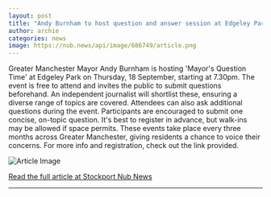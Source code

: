 ```yaml
---
layout: post
title: "Andy Burnham to host question and answer session at Edgeley Park"
author: archie
categories: news
image: https://nub.news/api/image/686749/article.png
---
```

Greater Manchester Mayor Andy Burnham is hosting 'Mayor's Question Time' at Edgeley Park on Thursday, 18 September, starting at 7.30pm. The event is free to attend and invites the public to submit questions beforehand. An independent journalist will shortlist these, ensuring a diverse range of topics are covered. Attendees can also ask additional questions during the event. Participants are encouraged to submit one concise, on-topic question. It's best to register in advance, but walk-ins may be allowed if space permits. These events take place every three months across Greater Manchester, giving residents a chance to voice their concerns. For more info and registration, check out the link provided.

![Article Image](https://nub.news/api/image/686749/article.png)

[Read the full article at Stockport Nub News](https://stockport.nub.news/news/local-news/andy-burnham-to-host-question-and-answer-session-at-edgeley-park-270289)

---
